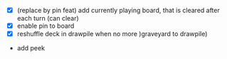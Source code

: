 - [x] (replace by pin feat) add currently playing board, that is cleared after each turn (can clear)
- [x] enable pin to board
- [x] reshuffle deck in drawpile when no more )graveyard to drawpile)
- add peek
